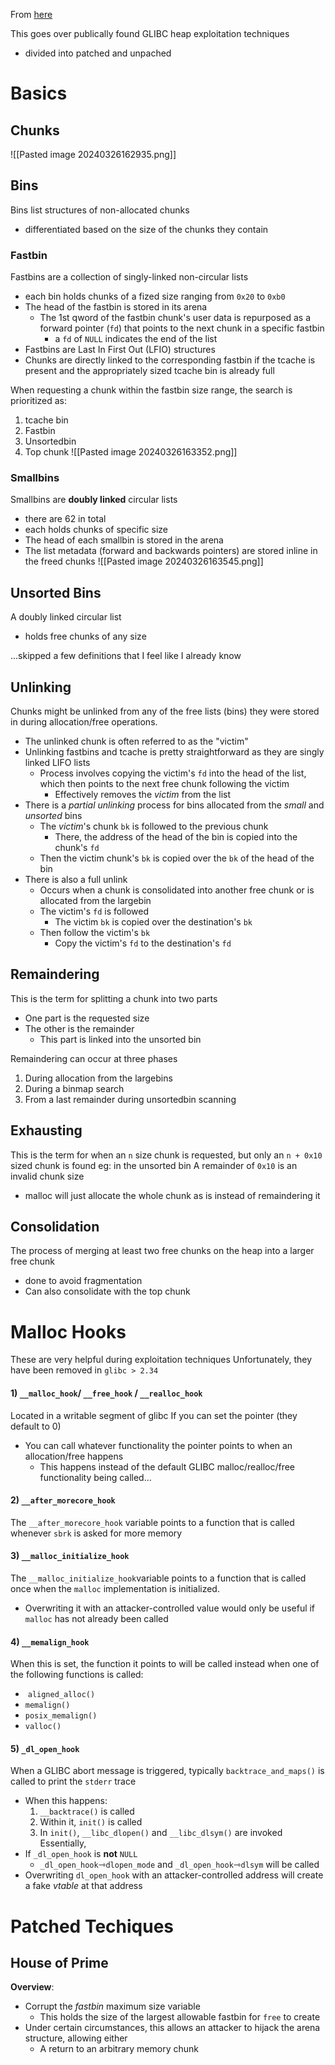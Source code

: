 From [here](https://0x434b.dev/overview-of-glibc-heap-exploitation-techniques/)

This goes over publically found GLIBC heap exploitation techniques
* divided into patched and unpached

# Basics
## Chunks
![[Pasted image 20240326162935.png]]
## Bins
Bins list structures of non-allocated chunks
* differentiated based on the size of the chunks they contain
### Fastbin
Fastbins are a collection of singly-linked non-circular lists
* each bin holds chunks of a fized size ranging from `0x20` to `0xb0`
* The head of the fastbin is stored in its arena
	* The 1st qword of the fastbin chunk's user data is repurposed as a forward pointer (`fd`) that points to the next chunk in a specific fastbin
		* a `fd` of `NULL` indicates the end of the list
* Fastbins are Last In First Out (LFIO) structures
* Chunks are directly linked to the corresponding fastbin if the tcache is present and the appropriately sized tcache bin is already full

When requesting a chunk within the fastbin size range, the search is prioritized as:
1) tcache bin
2) Fastbin
3) Unsortedbin
4) Top chunk
![[Pasted image 20240326163352.png]]
### Smallbins
Smallbins are **doubly linked** circular lists
* there are 62 in total
* each holds chunks of specific size
* The head of each smallbin is stored in the arena
* The list metadata (forward and backwards pointers) are stored inline in the freed chunks
![[Pasted image 20240326163545.png]]

## Unsorted Bins
A doubly linked circular list
* holds free chunks of any size

...skipped a few definitions that I feel like I already know

## Unlinking
Chunks might be unlinked from any of the free lists (bins) they were stored in during allocation/free operations.
* The unlinked chunk is often referred to as the "victim"
* Unlinking fastbins and tcache is pretty straightforward as they are singly linked LIFO lists
	* Process involves copying the victim's `fd` into the head of the list, which then points to the next free chunk following the victim
		* Effectively removes the *victim* from the list
* There is a *partial unlinking* process for bins allocated from the *small* and *unsorted* bins
	* The *victim*'s chunk `bk` is followed to the previous chunk
		* There, the address of the head of the bin is copied into the chunk's `fd`
	* Then the victim chunk's `bk` is copied over the `bk` of the head of the bin
* There is also a full unlink
	* Occurs when a chunk is consolidated into another free chunk or is allocated from the largebin
	* The victim's `fd` is followed
		* The victim `bk` is copied over the destination's `bk`
	* Then follow the victim's `bk`
		* Copy the victim's `fd` to the destination's `fd`
## Remaindering
This is the term for splitting a chunk into two parts
* One part is the requested size
* The other is the remainder
	* This part is linked into the unsorted bin

Remaindering can occur at three phases
1) During allocation from the largebins
2) During a binmap search
3) From a last remainder during unsortedbin scanning
## Exhausting
This is the term for when an `n` size chunk is requested, but only an `n + 0x10` sized chunk is found
	eg: in the unsorted bin
A remainder of `0x10` is an invalid chunk size
* malloc will just allocate the whole chunk as is instead of remaindering it
## Consolidation
The process of merging at least two free chunks on the heap into a larger free chunk
* done to avoid fragmentation
* Can also consolidate with the top chunk
# Malloc Hooks
These are very helpful during exploitation techniques
Unfortunately, they have been removed in `glibc > 2.34`
#### 1) `__malloc_hook`/ `__free_hook` / `__realloc_hook`
Located in a writable segment of glibc
If you can set the pointer (they default to 0)
* You can call whatever functionality the pointer points to when an allocation/free happens
	* This happens instead of the default GLIBC malloc/realloc/free functionality being called...
#### 2) `__after_morecore_hook`
The `__after_morecore_hook` variable points to a function that is called whenever `sbrk` is asked for more memory
#### 3) `__malloc_initialize_hook`
The `__malloc_initialize_hook`variable points to a function that is called once when the `malloc` implementation is initialized.
* Overwriting it with an attacker-controlled value would only be useful if `malloc` has not already been called
#### 4) `__memalign_hook`
When this is set, the function it points to will be called instead when one of the following functions is called:
*  `aligned_alloc()`
* `memalign()`
* `posix_memalign()`
* `valloc()` 
#### 5) `_dl_open_hook`
When a GLIBC abort message is triggered, typically `backtrace_and_maps()` is called to print the `stderr` trace
* When this happens:
	1) `__backtrace()` is called
	2) Within it, `init()` is called
	3) In `init()`, `__libc_dlopen()` and `__libc_dlsym()` are invoked
Essentially,
* If `_dl_open_hook` is **not** `NULL`
	* `_dl_open_hook`⇾`dlopen_mode` and `_dl_open_hook`⇾`dlsym` will be called
* Overwriting `dl_open_hook` with an attacker-controlled address will create a fake *vtable* at that address
# Patched Techiques
## House of Prime
**Overview**:
* Corrupt the *fastbin* maximum size variable
	* This holds the size of the largest allowable fastbin for `free` to create
* Under certain circumstances, this allows an attacker to hijack the arena structure, allowing either
	* A return to an arbitrary memory chunk